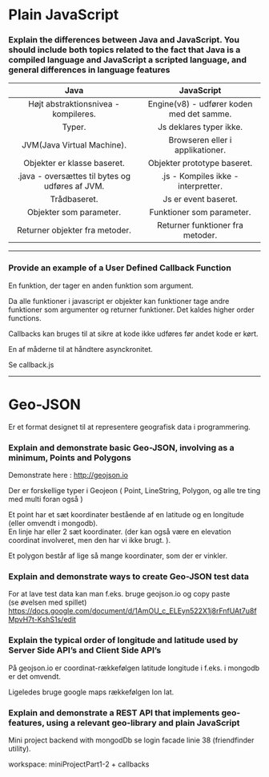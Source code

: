 # Plain JavaScript
### Explain the differences between Java and JavaScript. You should include both topics related to the fact that Java is a compiled language and JavaScript a scripted language, and general differences in language features
| Java | JavaScript |
| :-------------: |:-------------:|
| Højt abstraktionsnivea - kompileres. | Engine(v8) - udfører koden med det samme. |
Typer.  | Js deklares typer ikke.
JVM(Java Virtual Machine).  | Browseren eller i applikationer.
Objekter er klasse baseret.  | Objekter prototype baseret. 
.java - oversættes til bytes og udføres af JVM.  | .js - Kompiles ikke - interpretter.
Trådbaseret.  |  Js er event baseret. 
Objekter som parameter.  | Funktioner som parameter. 
Returner objekter fra metoder.  | Returner funktioner fra metoder.

---

### Provide an example of a User Defined Callback Function
En funktion, der tager en anden funktion som argument.  

Da alle funktioner i javascript er objekter kan funktioner tage andre funktioner som argumenter og returner funktioner. Det kaldes higher order functions.  

Callbacks kan bruges til at sikre at kode ikke udføres før andet kode er kørt.  

En af måderne til at håndtere asynckronitet.  

Se callback.js  

---

# Geo-JSON 
Er et format designet til at representere geografisk data i programmering.  

### Explain and demonstrate basic Geo-JSON, involving as a minimum, Points and Polygons
Demonstrate here : http://geojson.io  

Der er forskellige typer i Geojeon ( Point, LineString, Polygon, og alle tre ting med multi foran også )  

Et point har et sæt koordinater bestående af en latitude og en longitude (eller omvendt i mongodb).  
En linje har eller 2 sæt koordinater. (der kan også være en elevation coordinat involveret, men den har vi ikke brugt. ).  
 
Et polygon består af lige så mange koordinater, som der er vinkler.  

### Explain and demonstrate ways to create Geo-JSON test data
For at lave test data kan man f.eks. bruge geojson.io og copy paste  
(se øvelsen med spillet)
https://docs.google.com/document/d/1AmOU_c_ELEyn522X1j8rFnfUAt7u8fMpvH7t-KshS1s/edit


### Explain the typical order of longitude and latitude used by Server Side API’s and Client Side API’s
På geojson.io er coordinat-rækkefølgen latitude longitude i f.eks. i mongodb er det omvendt.  

Ligeledes bruge google maps rækkefølgen lon lat.  
 

### Explain and demonstrate a REST API that implements geo-features, using a relevant geo-library and plain JavaScript
Mini project backend with mongodDb se login facade linie 38 (friendfinder utility).  

workspace: miniProjectPart1-2 + callbacks  
